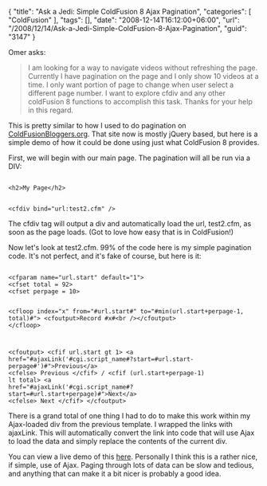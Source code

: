 {
	"title": "Ask a Jedi: Simple ColdFusion 8 Ajax Pagination",
	"categories": [
		"ColdFusion"
	],
	"tags": [],
	"date": "2008-12-14T16:12:00+06:00",
	"url": "/2008/12/14/Ask-a-Jedi-Simple-ColdFusion-8-Ajax-Pagination",
	"guid": "3147"
}

Omer asks:

<blockquote>
<p>
I am looking for a way to navigate videos without refreshing the page. Currently I have pagination on the page and I only show 10 videos at a time. I only want portion of page to change when user select a different page number. I want to explore cfdiv and any other coldFusion 8 functions to accomplish this task. Thanks for your help in this regard.
</p>
</blockquote>

This is pretty similar to how I used to do pagination on <a href="http://www.coldfusionbloggers.org">ColdFusionBloggers.org</a>. That site now is mostly jQuery based, but here is a simple demo of how it could be done using just what ColdFusion 8 provides.
<!--more-->
First, we will begin with our main page. The pagination will all be run via a DIV:

<code>
&lt;h2&gt;My Page&lt;/h2&gt;

&lt;cfdiv bind="url:test2.cfm" /&gt;
</code>

The cfdiv tag will output a div and automatically load the url, test2.cfm, as soon as the page loads. (Got to love how easy that is in ColdFusion!)

Now let's look at test2.cfm. 99% of the code here is my simple pagination code. It's not perfect, and it's fake of course, but here is it:

<code>
&lt;cfparam name="url.start" default="1"&gt;
&lt;cfset total = 92&gt;
&lt;cfset perpage = 10&gt;

&lt;cfloop index="x" from="#url.start#" to="#min(url.start+perpage-1, total)#"&gt;
	&lt;cfoutput&gt;Record #x#&lt;br /&gt;&lt;/cfoutput&gt;
&lt;/cfloop&gt;

&lt;cfoutput&gt;
&lt;cfif url.start gt 1&gt;
	&lt;a href="#ajaxLink('#cgi.script_name#?start=#url.start-perpage#')#"&gt;Previous&lt;/a&gt;
&lt;cfelse&gt;
	Previous
&lt;/cfif&gt;
/
&lt;cfif (url.start+perpage-1) lt total&gt;
	&lt;a href="#ajaxLink('#cgi.script_name#?start=#url.start+perpage)#"&gt;Next&lt;/a&gt;
&lt;cfelse&gt;
	Next
&lt;/cfif&gt;
&lt;/cfoutput&gt;
</code>

There is a grand total of one thing I had to do to make this work within my Ajax-loaded div from the previous template. I wrapped the links with ajaxLink. This will automatically convert the link into code that will use Ajax to load the data and simply replace the contents of the current div.

You can view a live demo of this <a href="http://www.raymondcamden.com/demos/ajaxpaginationdemo/test.cfm">here</a>. Personally I think this is a rather nice, if simple, use of Ajax. Paging through lots of data can be slow and tedious, and anything that can make it a bit nicer is probably a good idea.